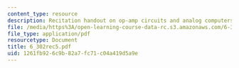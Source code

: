 ```yaml
---
content_type: resource
description: Recitation handout on op-amp circuits and analog computers.
file: /media/https%3A/open-learning-course-data-rc.s3.amazonaws.com/6-302-feedback-systems-spring-2007/1261fb926c9b82a7fc71c04a419d5a9e_6_302rec5.pdf
file_type: application/pdf
resourcetype: Document
title: 6_302rec5.pdf
uid: 1261fb92-6c9b-82a7-fc71-c04a419d5a9e
---
```

